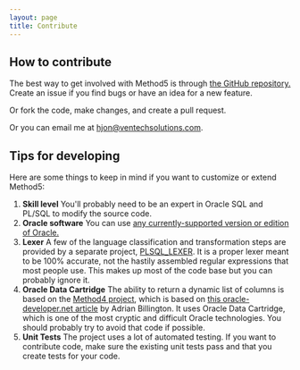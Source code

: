 ```yaml
---
layout: page
title: Contribute
---
```


How to contribute
-----------------

The best way to get involved with Method5 is through [the GitHub repository.](https://github.com/VentechCMS/method5/)  Create an issue if you find bugs or have an idea for a new feature.

Or fork the code, make changes, and create a pull request.

Or you can email me at <a href="mailto:hjon@ventechsolutions.com?Subject=Method5" target="_top">hjon@ventechsolutions.com</a>.

Tips for developing
-------------------

Here are some things to keep in mind if you want to customize or extend Method5:

1. **Skill level** You'll probably need to be an expert in Oracle SQL and PL/SQL to modify the source code.
2. **Oracle software** You can use [any currently-supported version or edition of Oracle.](http://www.oracle.com/technetwork/database/enterprise-edition/downloads/index.html)
3. **Lexer** A few of the language classification and transformation steps are provided by a separate project, [PLSQL_LEXER](https://github.com/jonheller1/plsql_lexer).  It is a proper lexer meant to be 100% accurate, not the hastily assembled regular expressions that most people use.  This makes up most of the code base but you can probably ignore it.
4. **Oracle Data Cartridge** The ability to return a dynamic list of columns is based on the [Method4 project](https://github.com/jonheller1/method4), which is based on [this oracle-developer.net article](http://www.oracle-developer.net/display.php?id=422) by Adrian Billington.  It uses Oracle Data Cartridge, which is one of the most cryptic and difficult Oracle technologies.  You should probably try to avoid that code if possible.
5. **Unit Tests** The project uses a lot of automated testing.  If you want to contribute code, make sure the existing unit tests pass and that you create tests for your code.
